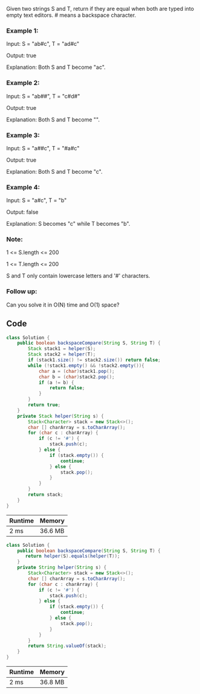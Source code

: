 Given two strings S and T, return if they are equal when both are typed into empty text editors. # means a backspace character.

### Example 1:

Input: S = "ab#c", T = "ad#c"

Output: true

Explanation: Both S and T become "ac".
### Example 2:

Input: S = "ab##", T = "c#d#"

Output: true

Explanation: Both S and T become "".
### Example 3:

Input: S = "a##c", T = "#a#c"

Output: true

Explanation: Both S and T become "c".
### Example 4:

Input: S = "a#c", T = "b"

Output: false

Explanation: S becomes "c" while T becomes "b".
### Note:

1 <= S.length <= 200

1 <= T.length <= 200

S and T only contain lowercase letters and '#' characters.
### Follow up:

Can you solve it in O(N) time and O(1) space?

## Code
```java
class Solution {
    public boolean backspaceCompare(String S, String T) {
        Stack stack1 = helper(S);
        Stack stack2 = helper(T);
        if (stack1.size() != stack2.size()) return false;
        while (!stack1.empty() && !stack2.empty()){
            char a = (char)stack1.pop();
            char b = (char)stack2.pop();
            if (a != b) {
                return false;
            }
        }
        return true;
    }
    private Stack helper(String s) {
        Stack<Character> stack = new Stack<>();
        char [] charArray = s.toCharArray();
        for (char c : charArray) {
            if (c != '#') {
                stack.push(c);
            } else {
                if (stack.empty()) {
                    continue;
                } else {
                    stack.pop();
                }
            }
        }
        return stack;
    }
}
```
|Runtime|Memory|
|---|---|
|2 ms|36.6 MB|

```java
class Solution {
    public boolean backspaceCompare(String S, String T) {
       return helper(S).equals(helper(T));
    }
    private String helper(String s) {
        Stack<Character> stack = new Stack<>();
        char [] charArray = s.toCharArray();
        for (char c : charArray) {
            if (c != '#') {
                stack.push(c);
            } else {
                if (stack.empty()) {
                    continue;
                } else {
                    stack.pop();
                }
            }
        }
        return String.valueOf(stack);
    }
}
```
|Runtime|Memory|
|---|---|
|2 ms|36.8 MB|
